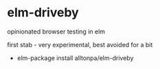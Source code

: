 # elm-driveby

opinionated browser testing in elm

first stab - very experimental, best avoided for a bit

* elm-package install alltonpa/elm-driveby
